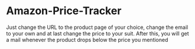 # Amazon-Price-Tracker
Just change the URL to the product page of your choice, change the email to your own and at last change the price to your suit. After this, you will get a mail whenever the product drops below the price you mentioned
